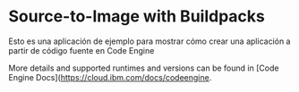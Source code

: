 # Source-to-Image with Buildpacks

Esto es una aplicación de ejemplo para mostrar cómo crear una aplicación a partir de código fuente en Code Engine

More details and supported runtimes and versions can be found in [Code Engine
Docs](https://cloud.ibm.com/docs/codeengine.
